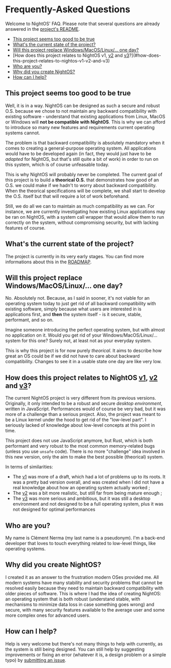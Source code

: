 # Frequently-Asked Questions

Welcome to NightOS' FAQ. Please note that several questions are already answered in the [project's README](../README.md).

- [This project seems too good to be true](#this-project-seems-too-good-to-be-true)
- [What's the current state of the project?](#whats-the-current-state-of-the-project)
- [Will this project replace Windows/MacOS/Linux/... one day?](#will-this-project-replace-windowsmacoslinux-one-day)
- [How does this project relates to NightOS v1, [v2](https://github.com/ClementNerma/NightOS-v2) and [v3](https://github.com/ClementNerma/NightOS-v3)?](#how-does-this-project-relates-to-nightos-v1-v2-and-v3)
- [Who are you?](#who-are-you)
- [Why did you create NightOS?](#why-did-you-create-nightos)
- [How can I help?](#how-can-i-help)

## This project seems too good to be true

Well, it is in a way. NightOS can be designed as such a secure and robust O.S. because we chose to not maintain any backward compatibility with existing software - understand that existing applications from Linux, MacOS or Windows will **not be compatible with NightOS**. This is why we can afford to introduce so many new features and requirements current operating systems cannot.

The problem is that backward compatibility is absolutely mandatory when it comes to creating a general-purpose operating system. All applications would have to be developed again (in fact, they would just have to be _adapted_ for NightOS, but that's still quite a bit of work) in order to run on this system, which is of course unfeasable today.

This is why NightOS will probably never be completed. The current goal of this project is to build a **theorical O.S.** that demonstrates how good of an O.S. we could make if we hadn't to worry about backward compatibility. When the theorical specifications will be complete, we shall start to develop the O.S. itself but that will require a lot of work beforehand.

Still, we do all we can to maintain as much compatibility as we can. For instance, we are currently investigating how existing Linux applications may be ran on NightOS, with a system call wrapper that would allow them to run correctly on the system, without compromising security, but with lacking features of course.

## What's the current state of the project?

The project is currently in its very early stages. You can find more informations about this in the [ROADMAP](project/roadmap.md).

## Will this project replace Windows/MacOS/Linux/... one day?

No. Absolutely not. Because, as I said in sooner, it's not viable for an operating system today to just get rid of all backward compatibility with existing software, simply because what users are interested in is applications first, and **then** the system itself - is it secure, stable, performant, and so on.

Imagine someone introducing the perfect operating system, but with almost no application on it. Would you get rid of your Windows/MacOS/Linux/... system for this one? Surely not, at least not as your everyday system.

This is why this project is for now purely _theorical_. It aims to describe how great an OS could be if we did not have to care about backward compatibility. Changes to see it in a usable state one day are like very low.

## How does this project relates to NightOS [v1](https://github.com/ClementNerma/NightOS-v1), [v2](https://github.com/ClementNerma/NightOS-v2) and [v3](https://github.com/ClementNerma/NightOS-v3)?

The current NightOS project is very different from its previous versions. Originally, it only intended to be a robust and secure _desktop environment_, written in JavaScript. Performances would of course be very bad, but it was more of a challenge than a serious project. Also, the project was meant to be a Linux kernel under the hood to get rid of the "low-level part". I seriously lacked of knowledge about low-level concepts at this point in time.

This project does not use JavaScript anymore, but Rust, which is both performant and very robust to the most common memory-related bugs (unless you use `unsafe` code). There is no more "challenge" idea involved in this new version, only the aim to make the best possible (theorical) system.

In terms of similarities:

- The [v1](https://github.com/ClementNerma/NightOS-v1) was more of a draft, which had a lot of problems up to its roots. It was a pretty bad version overall, and was created when I did not have a real knowledge about how an operating system actually worked ;
- The [v2](https://github.com/ClementNerma/NightOS-v2) was a bit more realistic, but still far from being mature enough ;
- The [v3](https://github.com/ClementNerma/NightOS-v3) was more serious and ambitious, but it was still a desktop environment and not designed to be a full operating system, plus it was not designed for optimal performances

## Who are you?

My name is Clément Nerma (my last name is a pseudonym). I'm a back-end developer that loves to touch everything related to low-level things, like operating systems.

## Why did you create NightOS?

I created it as an answer to the frustration modern OSes provided me. All modern systems have many stability and security problems that cannot be resolved easily because they need to maintain backward compatibility with older pieces of software.
This is where I had the idea of creating NightOS: an operating system that is both robust (understand stable, with mechanisms to minimize data loss in case something goes wrong) and secure, with many security features available to the average user and some more complex ones for advanced users.

## How can I help?

Help is very welcome but there's not many things to help with currently, as the system is still being designed. You can still help by suggesting improvements or fixing an error (whatever it is, a design problem or a simple typo) by [submitting an issue](https://github.com/ClementNerma/NightOS/issues/new).
